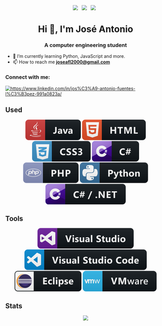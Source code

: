 

<!--
**josefuentes2/josefuentes2** is a ✨ _special_ ✨ repository because its `README.md` (this file) appears on your GitHub profile.

Here are some ideas to get you started:

- 🔭 I’m currently working on ...
- 🌱 I’m currently learning ...
- 👯 I’m looking to collaborate on ...
- 🤔 I’m looking for help with ...
- 💬 Ask me about ...
- 📫 How to reach me: ...
- 😄 Pronouns: ...
- ⚡ Fun fact: ...
-->


<p align='center'>
<a href="https://twitch.tv/joseefuentes"><img height="64" src="https://cdn3.iconfinder.com/data/icons/popular-services-brands-vol-2/512/twitch-512.png"></a>&nbsp;&nbsp;   
<a href="https://twitter.com/josefuentescbs"><img height="64" src="https://cdn4.iconfinder.com/data/icons/social-media-icons-the-circle-set/48/twitter_circle-512.png"></a>&nbsp;&nbsp;
<a href="https://instagram.com/joseefuentesss"><img height="64" src="https://cdn4.iconfinder.com/data/icons/social-messaging-ui-color-shapes-2-free/128/social-instagram-new-circle-256.png"></a>&nbsp;&nbsp;
</p> 


<h1 align="center">Hi 👋, I'm José Antonio</h1>
<h3 align="center">A computer engineering student</h3>

- 🌱 I’m currently learning Python, JavaScript and more.
- 📫 How to reach me **joseafl2000@gmail.com**

<h3 align="left">Connect with me:</h3>
<p align="left">
<a href="https://www.linkedin.com/in/jos%C3%A9-antonio-fuentes-l%C3%B3pez-991a0823a/" target="blank"><img align="center" src="https://raw.githubusercontent.com/rahuldkjain/github-profile-readme-generator/master/src/images/icons/Social/linked-in-alt.svg" alt="https://www.linkedin.com/in/jos%C3%A9-antonio-fuentes-l%C3%B3pez-991a0823a/" height="30" width="40" /></a>
</p>

## Used

   <p align="center">
      <img src="https://github.com/MikeCodesDotNET/ColoredBadges/blob/master/svg/dev/languages/java.svg" />
      <img src="https://github.com/MikeCodesDotNET/ColoredBadges/blob/master/svg/dev/languages/html.svg" />
      <img src="https://github.com/MikeCodesDotNET/ColoredBadges/blob/master/svg/dev/languages/css3.svg" />
      <img src="https://github.com/MikeCodesDotNET/ColoredBadges/blob/master/svg/dev/languages/csharp.svg" />
      <img src="https://github.com/MikeCodesDotNET/ColoredBadges/blob/master/svg/dev/languages/php.svg" />
      <img src="https://github.com/MikeCodesDotNET/ColoredBadges/blob/master/svg/dev/languages/python.svg" />
      <img src="https://github.com/MikeCodesDotNET/ColoredBadges/raw/master/svg/dev/languages/csharp_dotnet.svg" />
   </p> 
   
  ## Tools

   <p align="center">
      <img src="https://github.com/MikeCodesDotNET/ColoredBadges/blob/master/svg/dev/tools/visualstudio.svg" />
      <img src="https://github.com/MikeCodesDotNET/ColoredBadges/blob/master/svg/dev/tools/visualstudio_code.svg" />
      <img src="https://github.com/MikeCodesDotNET/ColoredBadges/blob/master/svg/dev/tools/eclipse.svg" />
      <img src="https://github.com/MikeCodesDotNET/ColoredBadges/blob/master/svg/dev/tools/vmware.svg" />
   </p>

## Stats   

   <p align="center">
      <img width="45%" src="https://github-readme-stats.vercel.app/api?username=josefuentes2&layout=compact&theme=react&hide_border=true&count_private=true&show_icons=true"/>
   </p>
   

